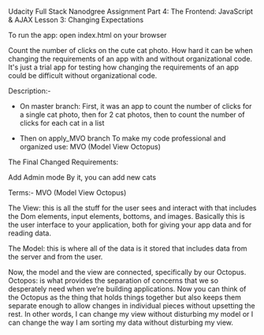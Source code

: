 Udacity Full Stack Nanodgree Assignment
Part 4: The Frontend: JavaScript & AJAX
Lesson 3: Changing Expectations

To run the app:
open index.html on your browser

Count the number of clicks on the cute cat photo.
How hard it can be when changing the requirements of an app with and without organizational code.
It's just a trial app for testing how changing the requirements of an app could be difficult without organizational code.

Description:-

* On master branch:
First, it was an app to count the number of clicks for a single cat photo,
then for 2 cat photos,
then to count the number of clicks for each cat in a list

* Then on apply_MVO branch
To make my code professional and organized use:
MVO (Model View Octopus)

The Final Changed Requirements:

Add Admin mode
By it, you can add new cats

Terms:-
MVO (Model View Octopus)

The View: this is all the stuff for the user sees and interact with that includes the Dom elements, input elements, bottoms, and images. Basically this is the user interface to your application, both for giving your app data and for reading data.

The Model: this is where all of the data is it stored that includes data from the server and from the user.

Now, the model and the view are connected, specifically by our Octopus.
Octopos: is what provides the separation of concerns that we so desperately need when we’re building applications. Now you can think of the Octopus as the thing that holds things together but also keeps them separate enough to allow changes in individual pieces without upsetting the rest. In other words, I can change my view without disturbing my model or I can change the way I am sorting my data without disturbing my view.


